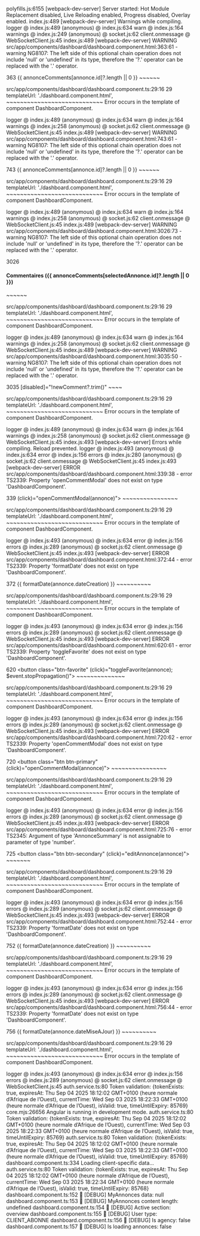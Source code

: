 polyfills.js:6155 [webpack-dev-server] Server started: Hot Module Replacement disabled, Live Reloading enabled, Progress disabled, Overlay enabled.
index.js:489  [webpack-dev-server] Warnings while compiling.
logger @ index.js:489
(anonymous) @ index.js:634
warn @ index.js:164
warnings @ index.js:249
(anonymous) @ socket.js:62
client.onmessage @ WebSocketClient.js:45
index.js:489  [webpack-dev-server] WARNING
src/app/components/dashboard/dashboard.component.html:363:61 - warning NG8107: The left side of this optional chain operation does not include 'null' or 'undefined' in its type, therefore the '?.' operator can be replaced with the '.' operator.

363                       <span>{{ annonceComments[annonce.id]?.length || 0 }}</span>
                                                                ~~~~~~

  src/app/components/dashboard/dashboard.component.ts:29:16
    29   templateUrl: './dashboard.component.html',
                      ~~~~~~~~~~~~~~~~~~~~~~~~~~~~
    Error occurs in the template of component DashboardComponent.

logger @ index.js:489
(anonymous) @ index.js:634
warn @ index.js:164
warnings @ index.js:258
(anonymous) @ socket.js:62
client.onmessage @ WebSocketClient.js:45
index.js:489  [webpack-dev-server] WARNING
src/app/components/dashboard/dashboard.component.html:743:61 - warning NG8107: The left side of this optional chain operation does not include 'null' or 'undefined' in its type, therefore the '?.' operator can be replaced with the '.' operator.

743                       <span>{{ annonceComments[annonce.id]?.length || 0 }}</span>
                                                                ~~~~~~

  src/app/components/dashboard/dashboard.component.ts:29:16
    29   templateUrl: './dashboard.component.html',
                      ~~~~~~~~~~~~~~~~~~~~~~~~~~~~
    Error occurs in the template of component DashboardComponent.

logger @ index.js:489
(anonymous) @ index.js:634
warn @ index.js:164
warnings @ index.js:258
(anonymous) @ socket.js:62
client.onmessage @ WebSocketClient.js:45
index.js:489  [webpack-dev-server] WARNING
src/app/components/dashboard/dashboard.component.html:3026:73 - warning NG8107: The left side of this optional chain operation does not include 'null' or 'undefined' in its type, therefore the '?.' operator can be replaced with the '.' operator.

3026               <h4>Commentaires ({{ annonceComments[selectedAnnonce.id]?.length || 0 }})</h4>
                                                                             ~~~~~~

  src/app/components/dashboard/dashboard.component.ts:29:16
    29   templateUrl: './dashboard.component.html',
                      ~~~~~~~~~~~~~~~~~~~~~~~~~~~~
    Error occurs in the template of component DashboardComponent.

logger @ index.js:489
(anonymous) @ index.js:634
warn @ index.js:164
warnings @ index.js:258
(anonymous) @ socket.js:62
client.onmessage @ WebSocketClient.js:45
index.js:489  [webpack-dev-server] WARNING
src/app/components/dashboard/dashboard.component.html:3035:50 - warning NG8107: The left side of this optional chain operation does not include 'null' or 'undefined' in its type, therefore the '?.' operator can be replaced with the '.' operator.

3035                         [disabled]="!newComment?.trim()"
                                                      ~~~~

  src/app/components/dashboard/dashboard.component.ts:29:16
    29   templateUrl: './dashboard.component.html',
                      ~~~~~~~~~~~~~~~~~~~~~~~~~~~~
    Error occurs in the template of component DashboardComponent.

logger @ index.js:489
(anonymous) @ index.js:634
warn @ index.js:164
warnings @ index.js:258
(anonymous) @ socket.js:62
client.onmessage @ WebSocketClient.js:45
index.js:493  [webpack-dev-server] Errors while compiling. Reload prevented.
logger @ index.js:493
(anonymous) @ index.js:634
error @ index.js:156
errors @ index.js:280
(anonymous) @ socket.js:62
client.onmessage @ WebSocketClient.js:45
index.js:493  [webpack-dev-server] ERROR
src/app/components/dashboard/dashboard.component.html:339:38 - error TS2339: Property 'openCommentModal' does not exist on type 'DashboardComponent'.

339                             (click)="openCommentModal(annonce)">
                                         ~~~~~~~~~~~~~~~~

  src/app/components/dashboard/dashboard.component.ts:29:16
    29   templateUrl: './dashboard.component.html',
                      ~~~~~~~~~~~~~~~~~~~~~~~~~~~~
    Error occurs in the template of component DashboardComponent.

logger @ index.js:493
(anonymous) @ index.js:634
error @ index.js:156
errors @ index.js:289
(anonymous) @ socket.js:62
client.onmessage @ WebSocketClient.js:45
index.js:493  [webpack-dev-server] ERROR
src/app/components/dashboard/dashboard.component.html:372:44 - error TS2339: Property 'formatDate' does not exist on type 'DashboardComponent'.

372                     <span class="value">{{ formatDate(annonce.dateCreation) }}</span>
                                               ~~~~~~~~~~

  src/app/components/dashboard/dashboard.component.ts:29:16
    29   templateUrl: './dashboard.component.html',
                      ~~~~~~~~~~~~~~~~~~~~~~~~~~~~
    Error occurs in the template of component DashboardComponent.

logger @ index.js:493
(anonymous) @ index.js:634
error @ index.js:156
errors @ index.js:289
(anonymous) @ socket.js:62
client.onmessage @ WebSocketClient.js:45
index.js:493  [webpack-dev-server] ERROR
src/app/components/dashboard/dashboard.component.html:620:61 - error TS2339: Property 'toggleFavorite' does not exist on type 'DashboardComponent'.

620                       <button class="btn-favorite" (click)="toggleFavorite(annonce); $event.stopPropagation()">
                                                                ~~~~~~~~~~~~~~

  src/app/components/dashboard/dashboard.component.ts:29:16
    29   templateUrl: './dashboard.component.html',
                      ~~~~~~~~~~~~~~~~~~~~~~~~~~~~
    Error occurs in the template of component DashboardComponent.

logger @ index.js:493
(anonymous) @ index.js:634
error @ index.js:156
errors @ index.js:289
(anonymous) @ socket.js:62
client.onmessage @ WebSocketClient.js:45
index.js:493  [webpack-dev-server] ERROR
src/app/components/dashboard/dashboard.component.html:720:62 - error TS2339: Property 'openCommentModal' does not exist on type 'DashboardComponent'.

720                     <button class="btn btn-primary" (click)="openCommentModal(annonce)">
                                                                 ~~~~~~~~~~~~~~~~

  src/app/components/dashboard/dashboard.component.ts:29:16
    29   templateUrl: './dashboard.component.html',
                      ~~~~~~~~~~~~~~~~~~~~~~~~~~~~
    Error occurs in the template of component DashboardComponent.

logger @ index.js:493
(anonymous) @ index.js:634
error @ index.js:156
errors @ index.js:289
(anonymous) @ socket.js:62
client.onmessage @ WebSocketClient.js:45
index.js:493  [webpack-dev-server] ERROR
src/app/components/dashboard/dashboard.component.html:725:76 - error TS2345: Argument of type 'AnnonceSummary' is not assignable to parameter of type 'number'.

725                     <button class="btn btn-secondary" (click)="editAnnonce(annonce)">
                                                                               ~~~~~~~

  src/app/components/dashboard/dashboard.component.ts:29:16
    29   templateUrl: './dashboard.component.html',
                      ~~~~~~~~~~~~~~~~~~~~~~~~~~~~
    Error occurs in the template of component DashboardComponent.

logger @ index.js:493
(anonymous) @ index.js:634
error @ index.js:156
errors @ index.js:289
(anonymous) @ socket.js:62
client.onmessage @ WebSocketClient.js:45
index.js:493  [webpack-dev-server] ERROR
src/app/components/dashboard/dashboard.component.html:752:44 - error TS2339: Property 'formatDate' does not exist on type 'DashboardComponent'.

752                     <span class="value">{{ formatDate(annonce.dateCreation) }}</span>
                                               ~~~~~~~~~~

  src/app/components/dashboard/dashboard.component.ts:29:16
    29   templateUrl: './dashboard.component.html',
                      ~~~~~~~~~~~~~~~~~~~~~~~~~~~~
    Error occurs in the template of component DashboardComponent.

logger @ index.js:493
(anonymous) @ index.js:634
error @ index.js:156
errors @ index.js:289
(anonymous) @ socket.js:62
client.onmessage @ WebSocketClient.js:45
index.js:493  [webpack-dev-server] ERROR
src/app/components/dashboard/dashboard.component.html:756:44 - error TS2339: Property 'formatDate' does not exist on type 'DashboardComponent'.

756                     <span class="value">{{ formatDate(annonce.dateMiseAJour) }}</span>
                                               ~~~~~~~~~~

  src/app/components/dashboard/dashboard.component.ts:29:16
    29   templateUrl: './dashboard.component.html',
                      ~~~~~~~~~~~~~~~~~~~~~~~~~~~~
    Error occurs in the template of component DashboardComponent.

logger @ index.js:493
(anonymous) @ index.js:634
error @ index.js:156
errors @ index.js:289
(anonymous) @ socket.js:62
client.onmessage @ WebSocketClient.js:45
auth.service.ts:80 Token validation: {tokenExists: true, expiresAt: Thu Sep 04 2025 18:12:02 GMT+0100 (heure normale d’Afrique de l’Ouest), currentTime: Wed Sep 03 2025 18:22:33 GMT+0100 (heure normale d’Afrique de l’Ouest), isValid: true, timeUntilExpiry: 85769}
core.mjs:26656 Angular is running in development mode.
auth.service.ts:80 Token validation: {tokenExists: true, expiresAt: Thu Sep 04 2025 18:12:02 GMT+0100 (heure normale d’Afrique de l’Ouest), currentTime: Wed Sep 03 2025 18:22:33 GMT+0100 (heure normale d’Afrique de l’Ouest), isValid: true, timeUntilExpiry: 85769}
auth.service.ts:80 Token validation: {tokenExists: true, expiresAt: Thu Sep 04 2025 18:12:02 GMT+0100 (heure normale d’Afrique de l’Ouest), currentTime: Wed Sep 03 2025 18:22:33 GMT+0100 (heure normale d’Afrique de l’Ouest), isValid: true, timeUntilExpiry: 85769}
dashboard.component.ts:334 Loading client-specific data...
auth.service.ts:80 Token validation: {tokenExists: true, expiresAt: Thu Sep 04 2025 18:12:02 GMT+0100 (heure normale d’Afrique de l’Ouest), currentTime: Wed Sep 03 2025 18:22:34 GMT+0100 (heure normale d’Afrique de l’Ouest), isValid: true, timeUntilExpiry: 85768}
dashboard.component.ts:152 🎯 [DEBUG] MyAnnonces data: null
dashboard.component.ts:153 🎯 [DEBUG] MyAnnonces content length: undefined
dashboard.component.ts:154 🎯 [DEBUG] Active section: overview
dashboard.component.ts:155 🎯 [DEBUG] User type: CLIENT_ABONNE
dashboard.component.ts:156 🎯 [DEBUG] Is agency: false
dashboard.component.ts:157 🎯 [DEBUG] Is loading annonces: false
